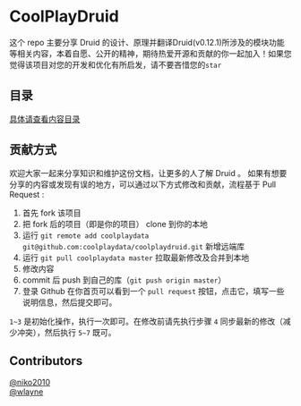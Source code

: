 # CoolPlayDruid

这个 repo 主要分享 Druid 的设计、原理并翻译Druid(v0.12.1)所涉及的模块功能等相关内容，本着自愿、公开的精神，期待热爱开源和贡献的你一起加入！如果您觉得该项目对您的开发和优化有所启发，请不要吝惜您的`star`

## 目录

[具体请查看内容目录](./TOC.md)

## 贡献方式

欢迎大家一起来分享知识和维护这份文档，让更多的人了解 Druid 。
如果有想要分享的内容或发现有误的地方，可以通过以下方式修改和贡献，流程基于 Pull Request :

1. 首先 fork 该项目
2. 把 fork 后的项目（即是你的项目） clone 到你的本地
3. 运行 `git remote add coolplaydata git@github.com:coolplaydata/coolplaydruid.git` 新增远端库
4. 运行 `git pull coolplaydata master` 拉取最新修改及合并到本地
5. 修改内容
6. commit 后 push 到自己的库（`git push origin master`）
7. 登录 Github 在你首页可以看到一个 `pull request` 按钮，点击它，填写一些说明信息，然后提交即可。

`1~3` 是初始化操作，执行一次即可。在修改前请先执行步骤 `4` 同步最新的修改（减少冲突），然后执行 `5~7` 既可。


## Contributors
[@niko2010](https://github.com/niko2010)  
[@wlayne](https://github.com/wlayne) 
